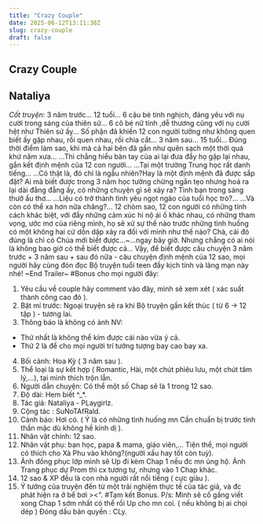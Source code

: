 ```yaml
---
title: "Crazy Couple"
date: 2025-06-12T13:11:38Z
slug: crazy-couple
draft: false
---
```


## Crazy Couple

## Nataliya

*Cốt truyện*:
3 năm trước...
12 tuổi...
6 cậu bé tinh nghịch, đáng yêu với nụ cười trong sáng của thiên sứ...
6 cô bé nữ tính ,dễ thương cũng với nụ cười hệt như Thiên sứ ấy...
Số phận đã khiến 12 con người tưởng như không quen biết ấy gặp nhau, rồi quen nhau, rồi chia cắt...
3 năm sau...
15 tuổi...
Đúng thời điểm làm sao, khi mà cả hai bên đã gần như quên sạch một thời quá khứ năm xưa...
...Thì chẳng hiểu bàn tay của ai lại đưa đẩy họ gặp lại nhau, gắn kết định mệnh của 12 con người...
...Tại một trường Trung học rất danh tiếng...
...Có thật là, đó chỉ là ngẫu nhiên?Hay là một định mệnh đã được sắp đặt?
Ai mà biết được trong 3 năm học tưởng chừng ngắn tẹo nhưng hoá ra lại dài đằng đẵng ấy, có những chuyện gì sẽ xảy ra?
Tình bạn trong sáng thưở ấu thơ...
...Liệu có trở thành tình yêu ngọt ngào của tuổi học trò?...
...Và còn có thể xa hơn nữa chăng?...
12 chòm sao, 12 con người có những tính cách khác biệt, với đầy những cảm xúc hỉ nộ ái ố khác nhau, có những tham vọng, ước mơ của riêng mình, họ sẽ xử sự thế nào trước những tình huống có một không hai cứ dồn dập xảy ra đối với mình như thế nào?
Chà, cái đó đúng là chỉ có Chúa mới biết được...~...ngay bây giờ.
Nhưng chẳng có ai nói là không bao giờ có thể biết được cả...
Vậy, để biết được câu chuyện 3 năm trước + 3 năm sau + sau đó nữa - câu chuyện định mệnh của 12 sao, mọi người hãy cùng đón đọc Bộ truyện tuổi teen đầy kịch tính và lãng mạn này nhé!
~End Trailer~
#Bonus cho mọi người đây:
1. Yêu cầu về couple hãy comment vào đây, mình sẽ xem xét ( xác suất thành công cao đó ).
2. Bật mí trước: Ngoại truyện sẽ ra khi Bộ truyện gần kết thúc ( từ 6 -> 12 tập ) - tương lai.
3. Thông báo là không có ảnh NV:
- Thứ nhất là không thể kím được cái nào vừa ý cả.
- Thứ 2 là để cho mọi người trí tưởng tượng bay cao bay xa.
4. Bối cảnh: Hoa Kỳ ( 3 năm sau ).
5. Thể loại là sự kết hợp ( Romantic, Hài, một chút phiêu lưu, một chút tâm lý,...), tại mình thích trộn lẫn.
6. Người dẫn chuyện: Có thể một số Chap sẽ là 1 trong 12 sao.
7. Độ dài: Hem biết ^_*.
8. Tác giả: Nataliya - PLaygirlz.
9. Cộng tác : SuNoTAfRald.
10. Cảnh báo: Hơi có. ( Ý là có những tình huống mn Cần chuẩn bị trước tinh thần mặc dù không hề kinh dị ).
11. Nhân vật chính: 12 sao.
12. Nhân vật phụ: bạn học, papa & mama, giáo viên,...
Tiện thể, mọi người có thích cho Xà Phu vào không?(người xấu hay tốt còn tuỳ).
13. Ảnh đồng phục lớp mình sẽ Up đi kèm Chap 1 nếu đc mn ủng hộ.
Ảnh Trang phục dự Prom thì cx tương tự, nhưng vào 1 Chap khác.
14. 12 sao & XP đều là con nhà người rất nổi tiếng ( cực giàu ).
15. Ý tưởng của truyện đến từ một trải nghiệm thực tế của tác giả, và đc phát hiện ra ở bể bơi ><".
#Tạm kết Bonus.
P/s: Mình sẽ cố gắng viết xong Chap 1 sớm nhất có thể rồi Up cho mn coi. ( nếu không bị ai chọi dép )
Đóng dấu bản quyền : CLy.